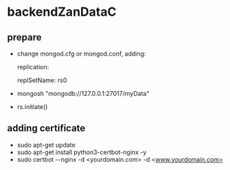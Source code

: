 # backendZanDataC

## prepare
- change mongod.cfg or mongod.conf, adding:
  
  replication:
  
    replSetName: rs0
  
- mongosh "mongodb://127.0.0.1:27017/myData"
- rs.initiate()

## adding certificate
- sudo apt-get update
- sudo apt-get install python3-certbot-nginx -y
- sudo certbot --nginx -d <yourdomain.com> -d <www.yourdomain.com>
